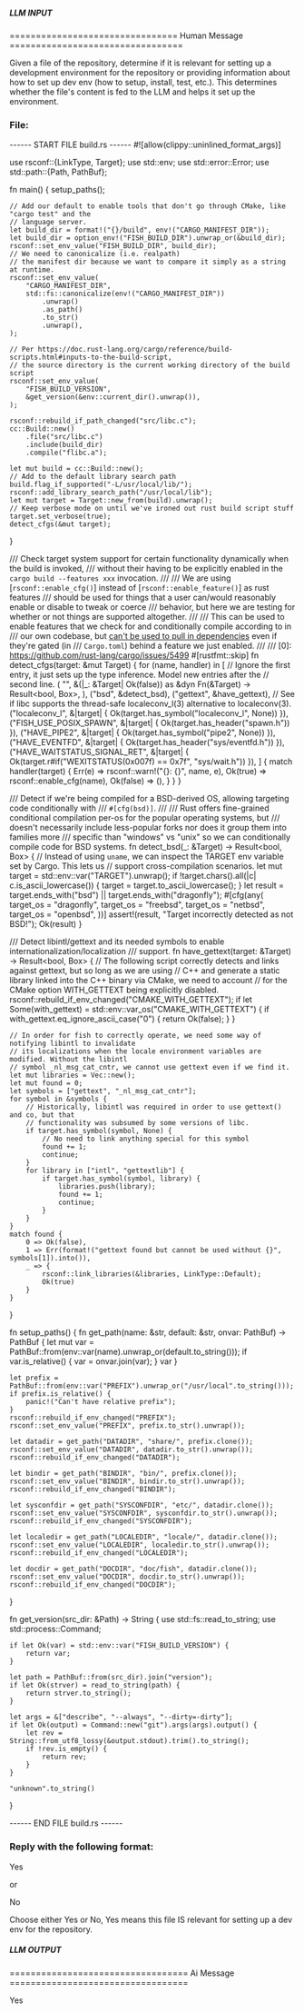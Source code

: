##### LLM INPUT #####
================================ Human Message =================================

Given a file of the repository, determine if it is relevant for setting up a development environment for the repository or providing information about how to set up dev env (how to setup, install, test, etc.). This determines whether the file's content is fed to the LLM and helps it set up the environment.

### File:
------ START FILE build.rs ------
#![allow(clippy::uninlined_format_args)]

use rsconf::{LinkType, Target};
use std::env;
use std::error::Error;
use std::path::{Path, PathBuf};

fn main() {
    setup_paths();

    // Add our default to enable tools that don't go through CMake, like "cargo test" and the
    // language server.
    let build_dir = format!("{}/build", env!("CARGO_MANIFEST_DIR"));
    let build_dir = option_env!("FISH_BUILD_DIR").unwrap_or(&build_dir);
    rsconf::set_env_value("FISH_BUILD_DIR", build_dir);
    // We need to canonicalize (i.e. realpath)
    // the manifest dir because we want to compare it simply as a string at runtime.
    rsconf::set_env_value(
        "CARGO_MANIFEST_DIR",
        std::fs::canonicalize(env!("CARGO_MANIFEST_DIR"))
            .unwrap()
            .as_path()
            .to_str()
            .unwrap(),
    );

    // Per https://doc.rust-lang.org/cargo/reference/build-scripts.html#inputs-to-the-build-script,
    // the source directory is the current working directory of the build script
    rsconf::set_env_value(
        "FISH_BUILD_VERSION",
        &get_version(&env::current_dir().unwrap()),
    );

    rsconf::rebuild_if_path_changed("src/libc.c");
    cc::Build::new()
        .file("src/libc.c")
        .include(build_dir)
        .compile("flibc.a");

    let mut build = cc::Build::new();
    // Add to the default library search path
    build.flag_if_supported("-L/usr/local/lib/");
    rsconf::add_library_search_path("/usr/local/lib");
    let mut target = Target::new_from(build).unwrap();
    // Keep verbose mode on until we've ironed out rust build script stuff
    target.set_verbose(true);
    detect_cfgs(&mut target);
}

/// Check target system support for certain functionality dynamically when the build is invoked,
/// without their having to be explicitly enabled in the `cargo build --features xxx` invocation.
///
/// We are using [`rsconf::enable_cfg()`] instead of [`rsconf::enable_feature()`] as rust features
/// should be used for things that a user can/would reasonably enable or disable to tweak or coerce
/// behavior, but here we are testing for whether or not things are supported altogether.
///
/// This can be used to enable features that we check for and conditionally compile according to in
/// our own codebase, but [can't be used to pull in dependencies](0) even if they're gated (in
/// `Cargo.toml`) behind a feature we just enabled.
///
/// [0]: https://github.com/rust-lang/cargo/issues/5499
#[rustfmt::skip]
fn detect_cfgs(target: &mut Target) {
    for (name, handler) in [
        // Ignore the first entry, it just sets up the type inference. Model new entries after the
        // second line.
        (
            "",
            &(|_: &Target| Ok(false)) as &dyn Fn(&Target) -> Result<bool, Box<dyn Error>>,
        ),
        ("bsd", &detect_bsd),
        ("gettext", &have_gettext),
        // See if libc supports the thread-safe localeconv_l(3) alternative to localeconv(3).
        ("localeconv_l", &|target| {
            Ok(target.has_symbol("localeconv_l", None))
        }),
        ("FISH_USE_POSIX_SPAWN", &|target| {
            Ok(target.has_header("spawn.h"))
        }),
        ("HAVE_PIPE2", &|target| {
            Ok(target.has_symbol("pipe2", None))
        }),
        ("HAVE_EVENTFD", &|target| {
            Ok(target.has_header("sys/eventfd.h"))
        }),
        ("HAVE_WAITSTATUS_SIGNAL_RET", &|target| {
            Ok(target.r#if("WEXITSTATUS(0x007f) == 0x7f", "sys/wait.h"))
        }),
    ] {
        match handler(target) {
            Err(e) => rsconf::warn!("{}: {}", name, e),
            Ok(true) => rsconf::enable_cfg(name),
            Ok(false) => (),
        }
    }
}

/// Detect if we're being compiled for a BSD-derived OS, allowing targeting code conditionally with
/// `#[cfg(bsd)]`.
///
/// Rust offers fine-grained conditional compilation per-os for the popular operating systems, but
/// doesn't necessarily include less-popular forks nor does it group them into families more
/// specific than "windows" vs "unix" so we can conditionally compile code for BSD systems.
fn detect_bsd(_: &Target) -> Result<bool, Box<dyn Error>> {
    // Instead of using `uname`, we can inspect the TARGET env variable set by Cargo. This lets us
    // support cross-compilation scenarios.
    let mut target = std::env::var("TARGET").unwrap();
    if !target.chars().all(|c| c.is_ascii_lowercase()) {
        target = target.to_ascii_lowercase();
    }
    let result = target.ends_with("bsd") || target.ends_with("dragonfly");
    #[cfg(any(
        target_os = "dragonfly",
        target_os = "freebsd",
        target_os = "netbsd",
        target_os = "openbsd",
    ))]
    assert!(result, "Target incorrectly detected as not BSD!");
    Ok(result)
}

/// Detect libintl/gettext and its needed symbols to enable internationalization/localization
/// support.
fn have_gettext(target: &Target) -> Result<bool, Box<dyn Error>> {
    // The following script correctly detects and links against gettext, but so long as we are using
    // C++ and generate a static library linked into the C++ binary via CMake, we need to account
    // for the CMake option WITH_GETTEXT being explicitly disabled.
    rsconf::rebuild_if_env_changed("CMAKE_WITH_GETTEXT");
    if let Some(with_gettext) = std::env::var_os("CMAKE_WITH_GETTEXT") {
        if with_gettext.eq_ignore_ascii_case("0") {
            return Ok(false);
        }
    }

    // In order for fish to correctly operate, we need some way of notifying libintl to invalidate
    // its localizations when the locale environment variables are modified. Without the libintl
    // symbol _nl_msg_cat_cntr, we cannot use gettext even if we find it.
    let mut libraries = Vec::new();
    let mut found = 0;
    let symbols = ["gettext", "_nl_msg_cat_cntr"];
    for symbol in &symbols {
        // Historically, libintl was required in order to use gettext() and co, but that
        // functionality was subsumed by some versions of libc.
        if target.has_symbol(symbol, None) {
            // No need to link anything special for this symbol
            found += 1;
            continue;
        }
        for library in ["intl", "gettextlib"] {
            if target.has_symbol(symbol, library) {
                libraries.push(library);
                found += 1;
                continue;
            }
        }
    }
    match found {
        0 => Ok(false),
        1 => Err(format!("gettext found but cannot be used without {}", symbols[1]).into()),
        _ => {
            rsconf::link_libraries(&libraries, LinkType::Default);
            Ok(true)
        }
    }
}

fn setup_paths() {
    fn get_path(name: &str, default: &str, onvar: PathBuf) -> PathBuf {
        let mut var = PathBuf::from(env::var(name).unwrap_or(default.to_string()));
        if var.is_relative() {
            var = onvar.join(var);
        }
        var
    }

    let prefix = PathBuf::from(env::var("PREFIX").unwrap_or("/usr/local".to_string()));
    if prefix.is_relative() {
        panic!("Can't have relative prefix");
    }
    rsconf::rebuild_if_env_changed("PREFIX");
    rsconf::set_env_value("PREFIX", prefix.to_str().unwrap());

    let datadir = get_path("DATADIR", "share/", prefix.clone());
    rsconf::set_env_value("DATADIR", datadir.to_str().unwrap());
    rsconf::rebuild_if_env_changed("DATADIR");

    let bindir = get_path("BINDIR", "bin/", prefix.clone());
    rsconf::set_env_value("BINDIR", bindir.to_str().unwrap());
    rsconf::rebuild_if_env_changed("BINDIR");

    let sysconfdir = get_path("SYSCONFDIR", "etc/", datadir.clone());
    rsconf::set_env_value("SYSCONFDIR", sysconfdir.to_str().unwrap());
    rsconf::rebuild_if_env_changed("SYSCONFDIR");

    let localedir = get_path("LOCALEDIR", "locale/", datadir.clone());
    rsconf::set_env_value("LOCALEDIR", localedir.to_str().unwrap());
    rsconf::rebuild_if_env_changed("LOCALEDIR");

    let docdir = get_path("DOCDIR", "doc/fish", datadir.clone());
    rsconf::set_env_value("DOCDIR", docdir.to_str().unwrap());
    rsconf::rebuild_if_env_changed("DOCDIR");
}

fn get_version(src_dir: &Path) -> String {
    use std::fs::read_to_string;
    use std::process::Command;

    if let Ok(var) = std::env::var("FISH_BUILD_VERSION") {
        return var;
    }

    let path = PathBuf::from(src_dir).join("version");
    if let Ok(strver) = read_to_string(path) {
        return strver.to_string();
    }

    let args = &["describe", "--always", "--dirty=-dirty"];
    if let Ok(output) = Command::new("git").args(args).output() {
        let rev = String::from_utf8_lossy(&output.stdout).trim().to_string();
        if !rev.is_empty() {
            return rev;
        }
    }

    "unknown".to_string()
}

------ END FILE build.rs ------

### Reply with the following format:

<rel>Yes</rel>

or

<rel>No</rel>

Choose either Yes or No, Yes means this file IS relevant for setting up a dev env for the repository.

##### LLM OUTPUT #####
================================== Ai Message ==================================

<rel>Yes</rel>